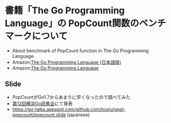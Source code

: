 # 書籍「The Go Programming Language」の PopCount関数のベンチマークについて

* About benchmark of PopCount function in The Go Programming Language.
* Amazon:[The Go Programming Language (日本語版)](https://www.amazon.co.jp/dp/4621300253/)
* Amazon:[The Go Programming Language](https://www.amazon.co.jp/dp/B0184N7WWS/)

## Slide

* PopCountがGo1.7からあまりに早くなったので調べてみた
 * [第12回横浜Go読書会](https://yokohama-go-reading.connpass.com/event/72071/)にて発表
 * https://go-talks.appspot.com/github.com/tooru/gopl-popcount/popcount.slide (japanese)
 
